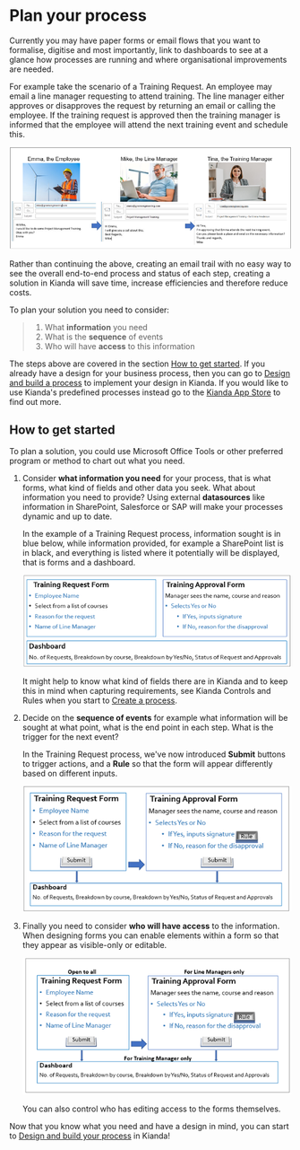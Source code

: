 # Plan your process

Currently you may have paper forms or email flows that you want to formalise, digitise and most importantly, link to dashboards to see at a glance how processes are running and where organisational improvements are needed.

For example take the scenario of a Training Request. An employee may email a line manager requesting to attend training. The line manager either approves or disapproves the request by returning an email or calling the employee. If the training request is approved then the training manager is informed that the employee will attend the next training event and schedule this. 

![Training Request example](images/currentflow_frame.png)

Rather than continuing the above, creating an email trail with no easy way to see the overall end-to-end process and status of each step, creating a solution in Kianda will save time, increase efficiencies and therefore reduce costs.

To plan your solution you need to consider:

> 1. What **information** you need
> 2. What is the **sequence** of events 
> 3. Who will have **access** to this information

The steps above are covered in the section [How to get started](#how-to-get-started). If you already have a design for your business process, then you can go to [Design and build a process](/processdesign.md) to implement your design in Kianda. If you would like to use Kianda's predefined processes instead go to the [Kianda App Store](/kiandaapps.md) to find out more.



## How to get started ##

To plan a solution, you could use Microsoft Office Tools or other preferred program or method to chart out what you need.

1. Consider **what information you need** for your process, that is what forms, what kind of fields and other data you seek. What about information you need to provide? Using external **datasources** like information in SharePoint, Salesforce or SAP will make your processes dynamic and up to date.

   In the example of a Training Request process, information sought is in blue below, while information provided, for example a SharePoint list is in black, and everything is listed where it potentially will be displayed, that is forms and a dashboard.

   ![Information capture](images/infocapture.png)

   

   It might help to know what kind of fields there are in Kianda and to keep this in mind when capturing requirements, see Kianda Controls and Rules when you start to [Create a process](/processcreate.md).

2. Decide on the **sequence of events** for example what information will be sought at what point, what is the end point in each step. What is the trigger for the next event?

   In the Training Request process, we've now introduced **Submit** buttons to trigger actions, and a **Rule** so that the form will appear differently based on different inputs.

   ![Process flow](images/flow.png)

3. Finally you need to consider **who will have access** to the information. When designing forms you can enable elements within a form so that they appear as visible-only or editable. 

   ![Access to information](images/access.png)

   You can also control who has editing access to the forms themselves.



Now that you know what you need and have a design in mind, you can start to [Design and build your process](/processdesign.md) in Kianda!

   

